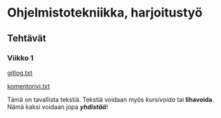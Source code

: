 # Ohjelmistotekniikka, harjoitustyö

## Tehtävät

### Viikko 1

[gitlog.txt](https://github.com/Salm1ac/ot-harjoitustyo/blob/master/laskarit/viikko1/gitlog.txt)

[komentorivi.txt](https://github.com/Salm1ac/ot-harjoitustyo/blob/master/laskarit/viikko1/komentorivi.txt)

Tämä on tavallista tekstiä. Tekstiä voidaan myös *kursivoida* tai **lihavoida**. Nämä kaksi voidaan jopa _**yhdistää**_!


